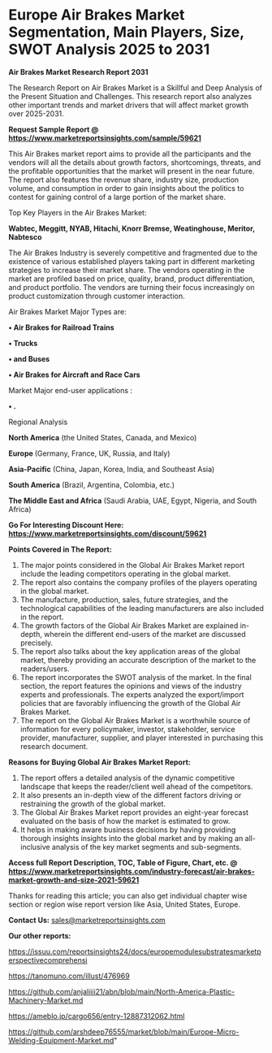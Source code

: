  # Europe Air Brakes Market Segmentation, Main Players, Size, SWOT Analysis 2025 to 2031

<strong>Air Brakes Market Research Report 2031</strong>

The Research Report on Air Brakes Market is a Skillful and Deep Analysis of the Present Situation and Challenges. This research report also analyzes other important trends and market drivers that will affect market growth over 2025-2031.

<strong>Request Sample Report @ <a href=https://www.marketreportsinsights.com/sample/59621>https://www.marketreportsinsights.com/sample/59621</a></strong>

This Air Brakes market report aims to provide all the participants and the vendors will all the details about growth factors, shortcomings, threats, and the profitable opportunities that the market will present in the near future. The report also features the revenue share, industry size, production volume, and consumption in order to gain insights about the politics to contest for gaining control of a large portion of the market share.

Top Key Players in the Air Brakes Market:

<strong>Wabtec, Meggitt, NYAB, Hitachi, Knorr Bremse, Weatinghouse, Meritor, Nabtesco</strong>

The Air Brakes Industry is severely competitive and fragmented due to the existence of various established players taking part in different marketing strategies to increase their market share. The vendors operating in the market are profiled based on price, quality, brand, product differentiation, and product portfolio. The vendors are turning their focus increasingly on product customization through customer interaction.

Air Brakes Market Major Types are:

<strong>• Air Brakes for Railroad Trains

• Trucks

• and Buses

• Air Brakes for Aircraft and Race Cars</strong>

Market Major end-user applications :

<strong>• .</strong>

Regional Analysis

</u><strong><b>North America</b></strong> (the United States, Canada, and Mexico)

<strong><b>Europe </b></strong>(Germany, France, UK, Russia, and Italy)

<strong><b>Asia-Pacific</b></strong> (China, Japan, Korea, India, and Southeast Asia)

<strong><b>South America</b></strong> (Brazil, Argentina, Colombia, etc.)

<strong><b>The Middle East and Africa</b></strong> (Saudi Arabia, UAE, Egypt, Nigeria, and South Africa)

<strong>Go For Interesting Discount Here: <a href=https://www.marketreportsinsights.com/discount/59621>https://www.marketreportsinsights.com/discount/59621</a></strong>

<strong>Points Covered in The Report:</strong>
<ol>
  <li>The major points considered in the Global Air Brakes Market report include the leading competitors operating in the global market.</li>
  <li>The report also contains the company profiles of the players operating in the global market.</li>
  <li>The manufacture, production, sales, future strategies, and the technological capabilities of the leading manufacturers are also included in the report.</li>
  <li>The growth factors of the Global Air Brakes Market are explained in-depth, wherein the different end-users of the market are discussed precisely.</li>
  <li>The report also talks about the key application areas of the global market, thereby providing an accurate description of the market to the readers/users.</li>
  <li>The report incorporates the SWOT analysis of the market. In the final section, the report features the opinions and views of the industry experts and professionals. The experts analyzed the export/import policies that are favorably influencing the growth of the Global Air Brakes Market.</li>
  <li>The report on the Global Air Brakes Market is a worthwhile source of information for every policymaker, investor, stakeholder, service provider, manufacturer, supplier, and player interested in purchasing this research document.</li>
</ol>
<strong>Reasons for Buying Global Air Brakes Market Report:</strong>

<ol>
  <li>The report offers a detailed analysis of the dynamic competitive landscape that keeps the reader/client well ahead of the competitors.</li>
  <li>It also presents an in-depth view of the different factors driving or restraining the growth of the global market.</li>
  <li>The Global Air Brakes Market report provides an eight-year forecast evaluated on the basis of how the market is estimated to grow.</li>
  <li>It helps in making aware business decisions by having providing thorough insights insights into the global market and by making an all-inclusive analysis of the key market segments and sub-segments.</li>
</ol>
<strong>Access full Report Description, TOC, Table of Figure, Chart, etc. @ <a href=https://www.marketreportsinsights.com/industry-forecast/air-brakes-market-growth-and-size-2021-59621>https://www.marketreportsinsights.com/industry-forecast/air-brakes-market-growth-and-size-2021-59621</a></strong>


Thanks for reading this article; you can also get individual chapter wise section or region wise report version like Asia, United States, Europe.

<strong>Contact Us:</strong>
sales@marketreportsinsights.com

<strong>Our other reports:</strong>

<a href=https://issuu.com/reportsinsights24/docs/europemodulesubstratesmarketperspectivecomprehensi>https://issuu.com/reportsinsights24/docs/europemodulesubstratesmarketperspectivecomprehensi</a>

<a href=https://tanomuno.com/illust/476969>https://tanomuno.com/illust/476969</a>

<a href=https://github.com/anjaliiii21/abn/blob/main/North-America-Plastic-Machinery-Market.md>https://github.com/anjaliiii21/abn/blob/main/North-America-Plastic-Machinery-Market.md</a>

<a href=https://ameblo.jp/cargo656/entry-12887312062.html>https://ameblo.jp/cargo656/entry-12887312062.html</a>

<a href=https://github.com/arshdeep76555/market/blob/main/Europe-Micro-Welding-Equipment-Market.md>https://github.com/arshdeep76555/market/blob/main/Europe-Micro-Welding-Equipment-Market.md</a>"
